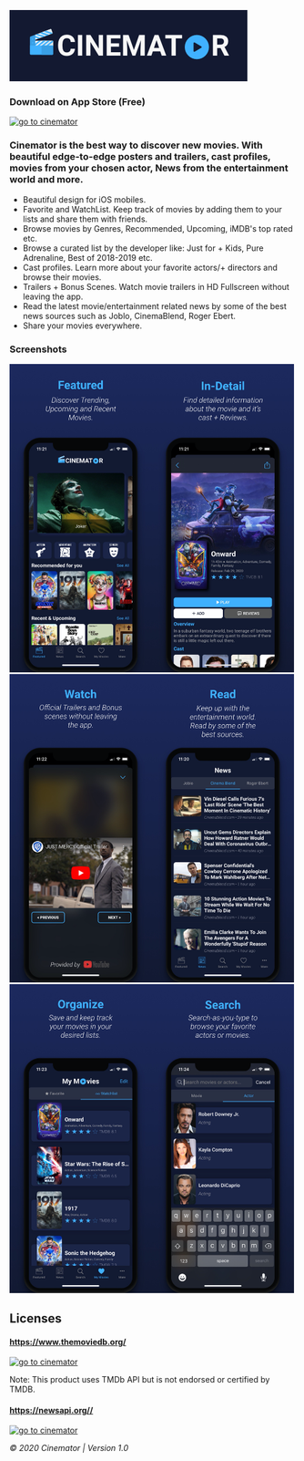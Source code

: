 ![alt text](https://github.com/SerxhioGugo/CinematorPreview/blob/master/img/cinemator-banner.png)

### Download on App Store (Free)
<a href="https://apps.apple.com/us/app/cinemator/id1502196280" target="_blank"> 
<img src="https://www.seekpng.com/png/full/223-2231228_app-store-apple-transprent-download-on-apple-store.png" width="150" alt="go to cinemator">
</a>

### Cinemator is the best way to discover new movies. With beautiful edge-to-edge posters and trailers, cast profiles, movies from your chosen actor, News from the entertainment world and more.


+ Beautiful design for iOS mobiles.
+ Favorite and WatchList. Keep track of movies by adding them to your lists and share them with friends.
+ Browse movies by Genres, Recommended, Upcoming, iMDB's top rated etc.
+ Browse a curated list by the developer like: Just for + Kids, Pure Adrenaline, Best of 2018-2019 etc.
+ Cast profiles. Learn more about your favorite actors/+ directors and browse their movies.
+ Trailers + Bonus Scenes. Watch movie trailers in HD Fullscreen without leaving the app.
+ Read the latest movie/entertainment related news by some of the best news sources such as Joblo, CinemaBlend, Roger Ebert.
+ Share your movies everywhere.

### Screenshots
<img src="https://github.com/SerxhioGugo/CinematorPreview/blob/master/img/screen1.png" alt="drawing" width="250"/><img src="https://github.com/SerxhioGugo/CinematorPreview/blob/master/img/screen2.png" alt="drawing" width="250"/><img src="https://github.com/SerxhioGugo/CinematorPreview/blob/master/img/screen3.png" alt="drawing" width="250"/><img src="https://github.com/SerxhioGugo/CinematorPreview/blob/master/img/screen4.png" alt="drawing" width="250"/><img src="https://github.com/SerxhioGugo/CinematorPreview/blob/master/img/screen5.png" alt="drawing" width="250"/><img src="https://github.com/SerxhioGugo/CinematorPreview/blob/master/img/screen6.png" alt="drawing" width="250"/>


## Licenses

#### https://www.themoviedb.org/
<a href="https://developers.themoviedb.org/3/getting-started/introduction/" target="_blank"> 
<img src="https://www.themoviedb.org/assets/1/v4/logos/293x302-powered-by-square-green-3ee4814bb59d8260d51efdd7c124383540fc04ca27d23eaea3a8c87bfa0f388d.png" width="150" alt="go to cinemator">
</a>

Note: This product uses TMDb API but is not endorsed or certified by TMDB.

#### https://newsapi.org//
<a href="https://developers.themoviedb.org/3/getting-started/introduction/" target="_blank"> 
<img src="https://avatars2.githubusercontent.com/u/32527401?s=400&u=13fbe5bcb95b6762920ae463006e692b695be715&v=4" width="150" alt="go to cinemator">
</a>

_© 2020 Cinemator | Version 1.0_
